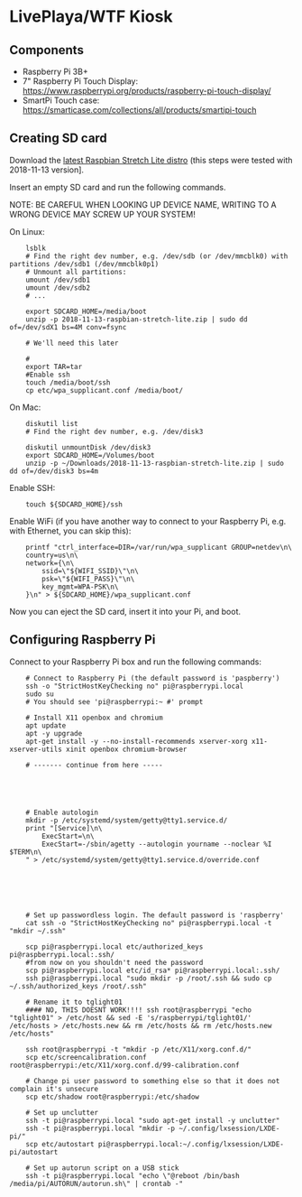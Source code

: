 # LivePlaya/WTF Kiosk

## Components

- Raspberry Pi 3B+
- 7" Raspberry Pi Touch Display: https://www.raspberrypi.org/products/raspberry-pi-touch-display/
- SmartPi Touch case: https://smarticase.com/collections/all/products/smartipi-touch

## Creating SD card

Download the [latest Raspbian Stretch Lite distro](https://downloads.raspberrypi.org/raspbian_lite_latest) 
(this steps were tested with 2018-11-13 version].

Insert an empty SD card and run the following commands.

NOTE: BE CAREFUL WHEN LOOKING UP DEVICE NAME, WRITING TO A WRONG DEVICE MAY SCREW UP YOUR SYSTEM!

On Linux:

```shell
	lsblk
	# Find the right dev number, e.g. /dev/sdb (or /dev/mmcblk0) with partitions /dev/sdb1 (/dev/mmcblk0p1)
	# Unmount all partitions: 
	umount /dev/sdb1
	umount /dev/sdb2
	# ...

	export SDCARD_HOME=/media/boot
	unzip -p 2018-11-13-raspbian-stretch-lite.zip | sudo dd of=/dev/sdX1 bs=4M conv=fsync

	# We'll need this later

	#
	export TAR=tar
	#Enable ssh
	touch /media/boot/ssh
	cp etc/wpa_supplicant.conf /media/boot/
```

On Mac:

```shell
	diskutil list 
	# Find the right dev number, e.g. /dev/disk3

	diskutil unmountDisk /dev/disk3
	export SDCARD_HOME=/Volumes/boot
	unzip -p ~/Downloads/2018-11-13-raspbian-stretch-lite.zip | sudo dd of=/dev/disk3 bs=4m
```

Enable SSH:

```shell
	touch ${SDCARD_HOME}/ssh
```

Enable WiFi (if you have another way to connect to your Raspberry Pi, e.g. with Ethernet, you can skip this):

```shell
	printf "ctrl_interface=DIR=/var/run/wpa_supplicant GROUP=netdev\n\
	country=us\n\
	network={\n\
		ssid=\"${WIFI_SSID}\"\n\
		psk=\"${WIFI_PASS}\"\n\
		key_mgmt=WPA-PSK\n\
	}\n" > ${SDCARD_HOME}/wpa_supplicant.conf
```

Now you can eject the SD card, insert it into your Pi, and boot.

## Configuring Raspberry Pi

Connect to your Raspberry Pi box and run the following commands:

```shell
	# Connect to Raspberry Pi (the default password is 'paspberry')
	ssh -o "StrictHostKeyChecking no" pi@raspberrypi.local
	sudo su
	# You should see 'pi@raspberrypi:~ #' prompt 

	# Install X11 openbox and chromium
	apt update
	apt -y upgrade
	apt-get install -y --no-install-recommends xserver-xorg x11-xserver-utils xinit openbox chromium-browser

	# ------- continue from here -----





	# Enable autologin
	mkdir -p /etc/systemd/system/getty@tty1.service.d/
	print "[Service]\n\
		ExecStart=\n\
		ExecStart=-/sbin/agetty --autologin yourname --noclear %I $TERM\n\
	" > /etc/systemd/system/getty@tty1.service.d/override.conf	






	# Set up passwordless login. The default password is 'raspberry'
	cat ssh -o "StrictHostKeyChecking no" pi@raspberrypi.local -t "mkdir ~/.ssh" 
	
	scp pi@raspberrypi.local etc/authorized_keys pi@raspberrypi.local:.ssh/
	#from now on you shouldn't need the password
	scp pi@raspberrypi.local etc/id_rsa* pi@raspberrypi.local:.ssh/
	ssh pi@raspberrypi.local "sudo mkdir -p /root/.ssh && sudo cp ~/.ssh/authorized_keys /root/.ssh"

	# Rename it to tglight01
	#### NO, THIS DOESNT WORK!!!! ssh root@raspberrypi "echo "tglight01" > /etc/host && sed -E 's/raspberrypi/tglight01/' /etc/hosts > /etc/hosts.new && rm /etc/hosts && rm /etc/hosts.new /etc/hosts"

	ssh root@raspberrypi -t "mkdir -p /etc/X11/xorg.conf.d/" 
	scp etc/screencalibration.conf root@raspberrypi:/etc/X11/xorg.conf.d/99-calibration.conf

	# Change pi user password to something else so that it does not complain it's unsecure
	scp etc/shadow root@raspberrypi:/etc/shadow

	# Set up unclutter
	ssh -t pi@raspberrypi.local "sudo apt-get install -y unclutter"
	ssh -t pi@raspberrypi.local "mkdir -p ~/.config/lxsession/LXDE-pi/"
	scp etc/autostart pi@raspberrypi.local:~/.config/lxsession/LXDE-pi/autostart

	# Set up autorun script on a USB stick
	ssh -t pi@raspberrypi.local "echo \"@reboot /bin/bash /media/pi/AUTORUN/autorun.sh\" | crontab -"

```

